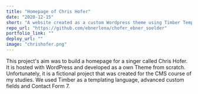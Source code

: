 ```yaml
---
title: "Homepage of Chris Hofer"
date: "2020-12-15"
short: "A website created as a custom Wordpress theme using Timber Templating"
repo_url: "https://github.com/ebnerlena/chofer_ebner_soelder"
portfolio_link: ""
deploy_url: ""
image: "chrishofer.png"
---
```


This project's aim was to build a homepage for a singer called Chris Hofer.
It is hosted with WordPress and developed as a own Theme from scratch.
Unfortunately, it is a fictional project that was created for the CMS course of my
studies.
We used Timber as a templating language, advanced custom fields and Contact Form 7.
